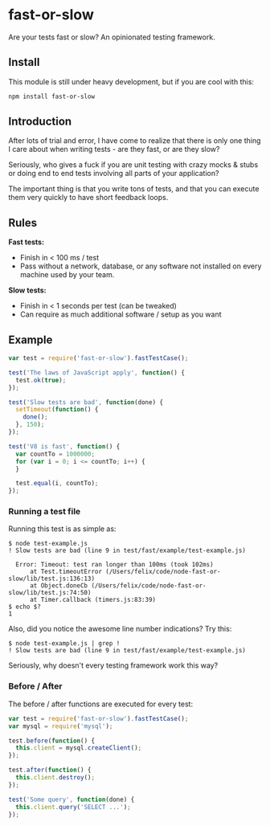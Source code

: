 # fast-or-slow

Are your tests fast or slow? An opinionated testing framework.

## Install

This module is still under heavy development, but if you are cool with this:

``` bash
npm install fast-or-slow
```

## Introduction

After lots of trial and error, I have come to realize that there is only one
thing I care about when writing tests - are they fast, or are they slow?

Seriously, who gives a fuck if you are unit testing with crazy mocks & stubs
or doing end to end tests involving all parts of your application?

The important thing is that you write tons of tests, and that you can execute
them very quickly to have short feedback loops.

## Rules

**Fast tests:**

* Finish in < 100 ms / test
* Pass without a network, database, or any software not installed on every
  machine used by your team.

**Slow tests:**

* Finish in < 1 seconds per test (can be tweaked)
* Can require as much additional software / setup as you want

## Example

``` javascript
var test = require('fast-or-slow').fastTestCase();

test('The laws of JavaScript apply', function() {
  test.ok(true);
});

test('Slow tests are bad', function(done) {
  setTimeout(function() {
    done();
  }, 150);
});

test('V8 is fast', function() {
  var countTo = 1000000;
  for (var i = 0; i <= countTo; i++) {
  }

  test.equal(i, countTo);
});
```

### Running a test file

Running this test is as simple as:

```
$ node test-example.js
! Slow tests are bad (line 9 in test/fast/example/test-example.js)

  Error: Timeout: test ran longer than 100ms (took 102ms)
      at Test.timeoutError (/Users/felix/code/node-fast-or-slow/lib/test.js:136:13)
      at Object.doneCb (/Users/felix/code/node-fast-or-slow/lib/test.js:74:50)
      at Timer.callback (timers.js:83:39)
$ echo $?
1
```
Also, did you notice the awesome line number indications? Try this:

```
$ node test-example.js | grep !
! Slow tests are bad (line 9 in test/fast/example/test-example.js)
```

Seriously, why doesn't every testing framework work this way?

### Before / After

The before / after functions are executed for every test:

``` javascript
var test = require('fast-or-slow').fastTestCase();
var mysql = require('mysql');

test.before(function() {
  this.client = mysql.createClient();
});

test.after(function() {
  this.client.destroy();
});

test('Some query', function(done) {
  this.client.query('SELECT ...');
});
```
